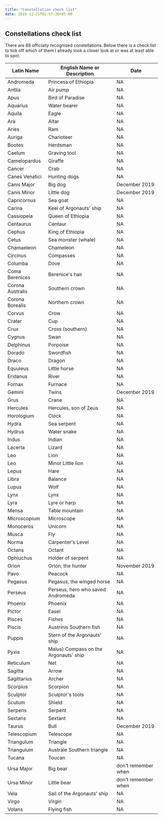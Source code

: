 ```yaml
---
title: "Constellation check list"
date: 2019-12-21T02:57:20+01:00
---
```


## Constellations check list
There are 88 officially recognised constellations. Below there is a check list to tick off which of them I already took a closer look at or was at least able to spot. 

| Latin Name | English Name or Description | Date |
|---|---|---|
| Andromeda | Princess of Ethiopia | NA |
| Antlia | Air pump | NA |
| Apus | Bird of Paradise | NA |
| Aquarius | Water bearer | NA |
| Aquila | Eagle | NA |
| Ara | Altar | NA |
| Aries | Ram | NA |
| Auriga | Charioteer | NA |
| Bootes | Herdsman | NA |
| Caelum | Graving tool | NA |
| Camelopardus | Giraffe | NA |
| Cancer | Crab | NA |
| Canes Venatici | Hunting dogs | NA |
| Canis Major | Big dog | December 2019 |
| Canis Minor | Little dog | December 2019 |
| Capricornus | Sea goat | NA |
| Carina | Keel of Argonauts' ship | NA |
| Cassiopeia | Queen of Ethiopia | NA |
| Centaurus | Centaur | NA |
| Cephus | King of Ethiopia | NA |
| Cetus | Sea monster (whale) | NA |
| Chamaeleon | Chameleon | NA |
| Circinus | Compasses | NA |
| Columba | Dove | NA |
| Coma Berenices | Berenice's hair | NA |
| Corona Australis | Southern crown | NA |
| Corona Borealis | Northern crown | NA |
| Corvus | Crow | NA |
| Crater | Cup | NA |
| Crux | Cross (southern) | NA |
| Cygnus | Swan | NA |
| Delphinus | Porpoise | NA |
| Dorado | Swordfish | NA |
| Draco | Dragon | NA |
| Equuleus | Little horse | NA |
| Eridanus | River | NA |
| Fornax | Furnace | NA |
| Gemini | Twins | December 2019 |
| Grus | Crane | NA |
| Hercules | Hercules, son of Zeus | NA |
| Horologium | Clock | NA |
| Hydra | Sea serpent | NA |
| Hydrus | Water snake | NA |
| Indus | Indian | NA |
| Lacerta | Lizard | NA |
| Leo | Lion | NA |
| Leo | Minor Little lion | NA |
| Lepus | Hare | NA |
| Libra | Balance | NA |
| Lupus | Wolf | NA |
| Lynx | Lynx | NA |
| Lyra | Lyre or harp | NA |
| Mensa | Table mountain | NA |
| Microscopium | Microscope | NA |
| Monoceros | Unicorn | NA |
| Musca | Fly | NA |
| Norma | Carpenter's Level | NA |
| Octans | Octant | NA |
| Ophiuchus | Holder of serpent | NA |
| Orion | Orion, the hunter | November 2019 |
| Pavo | Peacock | NA |
| Pegasus | Pegasus, the winged horse | NA |
| Perseus | Perseus, hero who saved Andromeda | NA |
| Phoenix | Phoenix | NA |
| Pictor | Easel | NA |
| Pisces | Fishes | NA |
| Piscis | Austrinis  Southern fish | NA |
| Puppis | Stern of the Argonauts' ship | NA |
| Pyxis | Malus)  Compass on the Argonauts' ship | NA |
| Reticulum | Net | NA |
| Sagitta | Arrow | NA |
| Sagittarius | Archer | NA |
| Scorpius | Scorpion | NA |
| Sculptor | Sculptor's tools | NA |
| Scutum | Shield | NA |
| Serpens | Serpent | NA |
| Sextans | Sextant | NA |
| Taurus | Bull | December 2019 |
| Telescopium | Telescope | NA |
| Triangulum | Triangle | NA |
| Triangulum | Australe Southern triangle | NA |
| Tucana | Toucan | NA |
| Ursa Major | Big bear | don't remember when |
| Ursa Minor | Little bear | don't remember when |
| Vela | Sail of the Argonauts' ship | NA |
| Virgo | Virgin | NA |
| Volans | Flying fish | NA |
